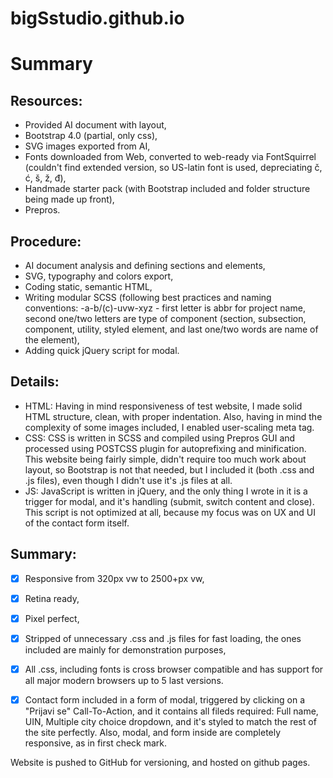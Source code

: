 # bigSstudio.github.io

# Summary

## Resources:
 - Provided AI document with layout,
 - Bootstrap 4.0 (partial, only css),
 - SVG images exported from AI,
 - Fonts downloaded from Web, converted to web-ready via FontSquirrel (couldn't find extended version, so US-latin font is used, depreciating č, ć, š, ž, đ),
 - Handmade starter pack (with Bootstrap included and folder structure being made up front),
 - Prepros.

## Procedure:

 - AI document analysis and defining sections and elements,
 - SVG, typography and colors export,
 - Coding static, semantic HTML,
 - Writing modular SCSS (following best practices and naming conventions:
  -a-b/(c)-uvw-xyz - first letter is abbr for project name, second one/two letters are type of component (section, subsection, component, utility, styled element, and last one/two words are name of the element),
 - Adding quick jQuery script for modal.

## Details:

 - HTML: Having in mind responsiveness of test website, I made solid HTML structure, clean, with proper indentation. Also, having in mind the complexity of some images included, I enabled user-scaling meta tag.
 - CSS: CSS is written in SCSS and compiled using Prepros GUI and processed using POSTCSS plugin for autoprefixing and minification. This website being fairly simple, didn't require too much work about layout, so Bootstrap is not that needed, but I included it (both .css and .js files), even though I didn't use it's .js files at all.
 - JS: JavaScript is written in jQuery, and the only thing I wrote in it is a trigger for modal, and it's handling (submit, switch content and close). This script is not optimized at all, because my focus was on UX and UI of the contact form itself.

## Summary:

 - [x] Responsive from 320px vw to 2500+px vw,
 - [x] Retina ready,
 - [x] Pixel perfect,
 - [x] Stripped of unnecessary .css and .js files for fast loading, the ones included are mainly for demonstration purposes,
 - [x] All .css, including fonts is cross browser compatible and has support for all major modern browsers up to 5 last versions.
 - [x] Contact form included in a form of modal, triggered by clicking on a "Prijavi se" Call-To-Action, and it contains all fileds required: Full name, UIN, Multiple city choice dropdown, and it's styled to match the rest of the site perfectly. Also, modal, and form inside are completely responsive, as in first check mark.


Website is pushed to GitHub for versioning, and hosted on github pages.
